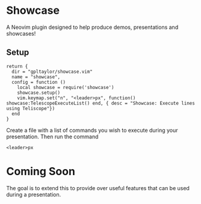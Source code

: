 # Showcase
A Neovim plugin designed to help produce demos, presentations and showcases!

## Setup

```
return {
  dir = "gpltaylor/showcase.vim"
  name = "showcase",
  config = function ()
    local showcase = require('showcase')
    showcase.setup()
    vim.keymap.set("n", "<leader>px", function() showcase:TelescopeExecuteList() end, { desc = "Showcase: Execute lines using Teliscope"})
  end
}
```

Create a file with a list of commands you wish to execute during your presentation. Then run the command 

```
<leader>px
```

# Coming Soon
The goal is to extend this to provide over useful features that can be used during a presentation.


